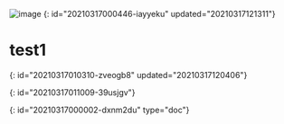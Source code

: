 ![image](https://b3logfile.com/siyuan/assets/pic27.png)
{: id="20210317000446-iayyeku" updated="20210317121311"}

# test1
{: id="20210317010310-zveogb8" updated="20210317120406"}

{: id="20210317011009-39usjgv"}


{: id="20210317000002-dxnm2du" type="doc"}
